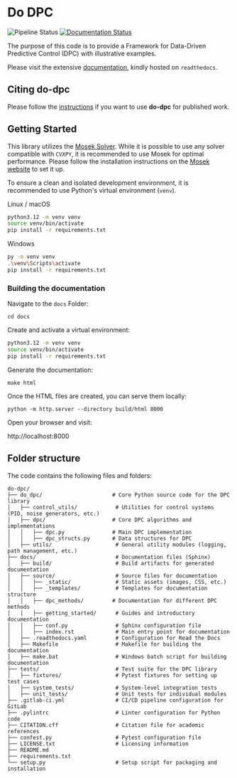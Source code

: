 # Do DPC

![Pipeline Status](https://github.com/do-dpc/do-dpc/actions/workflows/ci.yml/badge.svg)
[![Documentation Status](https://readthedocs.org/projects/do-dpc/badge/?version=latest)](https://do-dpc.readthedocs.io/en/latest/?badge=latest)

The purpose of this code is to provide a Framework for Data-Driven Predictive Control (DPC) with illustrative examples.

Please visit the extensive [documentation](https://do-dpc.readthedocs.io/en/latest/), kindly hosted on `readthedocs`.

## Citing do-dpc

Please follow the [instructions](https://do-dpc.readthedocs.io/en/latest/getting_started/credit.html)
if you want to use **do-dpc** for published work.

## Getting Started

This library utilizes the [Mosek Solver](https://www.mosek.com/). While it is possible to use any solver compatible with
`CVXPY`, it is recommended to use Mosek for optimal performance. Please follow the installation instructions on
the [Mosek website](https://www.mosek.com/) to set it up.

To ensure a clean and isolated development environment, it is recommended to use Python's virtual environment (`venv`).

Linux / macOS

```sh
python3.12 -m venv venv
source venv/bin/activate
pip install -r requirements.txt
```

Windows

```sh
py -m venv venv
.\venv\Scripts\activate
pip install -r requirements.txt
```

### Building the documentation

Navigate to the `docs` Folder:

```shell
cd docs
```

Create and activate a virtual environment:

```sh
python3.12 -m venv venv
source venv/bin/activate
pip install -r requirements.txt
```

Generate the documentation:

```shell
make html
```

Once the HTML files are created, you can serve them locally:

```shell
python -m http.server --directory build/html 8000
```

Open your browser and visit:

http://localhost:8000


## Folder structure

The code contains the following files and folders:

```
do-dpc/
├── do_dpc/                      # Core Python source code for the DPC library
│   ├── control_utils/            # Utilities for control systems (PID, noise generators, etc.)
│   ├── dpc/                     # Core DPC algorithms and implementations
│   │   ├── dpc.py               # Main DPC implementation
│   │   ├── dpc_structs.py       # Data structures for DPC
│   ├── utils/                    # General utility modules (logging, path management, etc.)
├── docs/                         # Documentation files (Sphinx)
│   ├── build/                    # Build artifacts for generated documentation
│   ├── source/                   # Source files for documentation
│   │   ├── _static/              # Static assets (images, CSS, etc.)
│   │   ├── _templates/           # Templates for documentation structure
│   │   ├── dpc_methods/         # Documentation for different DPC methods
│   │   ├── getting_started/      # Guides and introductory documentation
│   │   ├── conf.py               # Sphinx configuration file
│   │   ├── index.rst             # Main entry point for documentation
│   ├── .readthedocs.yaml         # Configuration for Read the Docs
│   ├── Makefile                  # Makefile for building the documentation
│   ├── make.bat                  # Windows batch script for building documentation
├── tests/                        # Test suite for the DPC library
│   ├── fixtures/                 # Pytest fixtures for setting up test cases
│   ├── system_tests/             # System-level integration tests
│   ├── unit_tests/               # Unit tests for individual modules
├── .gitlab-ci.yml                # CI/CD pipeline configuration for GitLab
├── .pylintrc                     # Linter configuration for Python code
├── CITATION.cff                  # Citation file for academic references
├── confest.py                    # Pytest configuration file
├── LICENSE.txt                   # Licensing information
├── README.md
├── requirements.txt
└── setup.py                      # Setup script for packaging and installation
```
